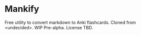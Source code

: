 # Mankify
 Free utility to convert markdown to Anki flashcards. Cloned from &lt;undecided>. WIP Pre-alpha. License TBD.
